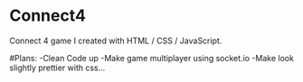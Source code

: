 # Connect4
Connect 4 game I created with HTML / CSS / JavaScript.

#Plans:
-Clean Code up
-Make game multiplayer using socket.io
-Make look slightly prettier with css...
